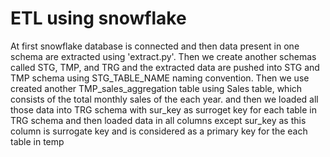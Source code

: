 # ETL using snowflake
At first snowflake database is connected and then data present in one schema are extracted using 'extract.py'. Then we create another schemas called STG, TMP, and TRG and the extracted data are pushed 
into STG and TMP schema using STG_TABLE_NAME naming convention. Then we use created another TMP_sales_aggregation table using Sales table, which consists of the total monthly sales of the each year. 
and then we loaded all those data into TRG schema with sur_key as surroget key for each table in TRG schema and then loaded data in all columns except sur_key as this column is surrogate key and is considered
as a primary key for the each table in temp

